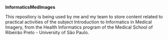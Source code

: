 **InformaticsMedImages**

This repository is being used by me and my team to store content related to practical activities of the subject Introduction to Informatics in Medical Imagery, from the Health Informatics program of the Medical School of Ribeirão Preto - University of São Paulo.

